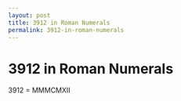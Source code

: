 ```yaml
---
layout: post
title: 3912 in Roman Numerals
permalink: 3912-in-roman-numerals
---
```


# 3912 in Roman Numerals

3912 = MMMCMXII
